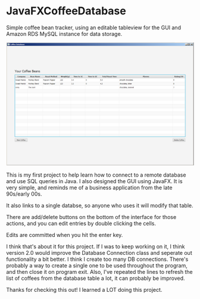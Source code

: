 # JavaFXCoffeeDatabase
Simple coffee bean tracker, using an editable tableview for the GUI and Amazon RDS MySQL instance for data storage.

![Screen Shot](https://github.com/hsilman/JavaFXCoffeeDatabase/blob/master/coffeedb.png)

This is my first project to help learn how to connect to a remote database and use SQL queries in Java. I also designed the GUI using JavaFX.
It is very simple, and reminds me of a business application from the late 90s/early 00s.

It also links to a single databse, so anyone who uses it will modify that table.

There are add/delete buttons on the bottom of the interface for those actions, and you can edit entries by double clicking the cells.

Edits are committed when you hit the enter key.

I think that's about it for this project. If I was to keep working on it, I think version 2.0 would improve the
Database Connection class and seperate out functionality a bit better. I think I create too many DB connections.
There's probably a way to create a single one to be used throughout the program, and then close it on program exit.
Also, I've repeated the lines to refresh the list of coffees from the database table a lot, it can probably be improved.

Thanks for checking this out! I learned a LOT doing this project.
